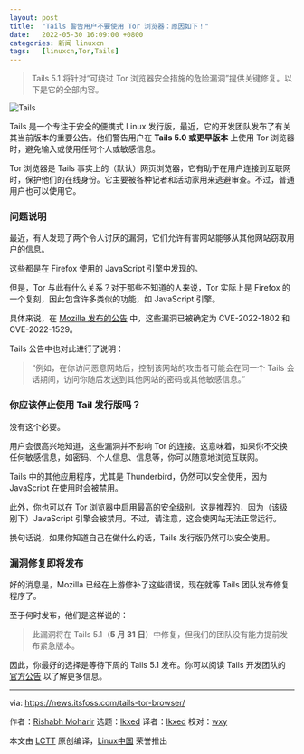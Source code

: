 ```yaml
---
layout: post
title:	"Tails 警告用户不要使用 Tor 浏览器：原因如下！"
date:	2022-05-30 16:09:00 +0800 
categories:	新闻 linuxcn 
tags:	[linuxcn,Tor,Tails]
---
```




> 
> Tails 5.1 将针对“可绕过 Tor 浏览器安全措施的危险漏洞”提供关键修复。以下是它的全部内容。
> 
> 
> 


![Tails](/Asserts/Images//attachment/album/202205/30/160905mvhyvhxdzfchxcwx.jpg)


Tails 是一个专注于安全的便携式 Linux 发行版，最近，它的开发团队发布了有关其当前版本的重要公告。他们警告用户在 **Tails 5.0 或更早版本** 上使用 Tor 浏览器时，避免输入或使用任何个人或敏感信息。


Tor 浏览器是 Tails 事实上的（默认）网页浏览器，它有助于在用户连接到互联网时，保护他们的在线身份。它主要被各种记者和活动家用来逃避审查。不过，普通用户也可以使用它。


### 问题说明


最近，有人发现了两个令人讨厌的漏洞，它们允许有害网站能够从其他网站窃取用户的信息。


这些都是在 Firefox 使用的 JavaScript 引擎中发现的。


但是，Tor 与此有什么关系？对于那些不知道的人来说，Tor 实际上是 Firefox 的一个复刻，因此包含许多类似的功能，如 JavaScript 引擎。


具体来说，在 [Mozilla 发布的公告](https://www.mozilla.org/en-US/security/advisories/mfsa2022-19/) 中，这些漏洞已被确定为 CVE-2022-1802 和 CVE-2022-1529。


Tails 公告中也对此进行了说明：



> 
> “例如，在你访问恶意网站后，控制该网站的攻击者可能会在同一个 Tails 会话期间，访问你随后发送到其他网站的密码或其他敏感信息。”
> 
> 
> 


### 你应该停止使用 Tail 发行版吗？


没有这个必要。


用户会很高兴地知道，这些漏洞并不影响 Tor 的连接。这意味着，如果你不交换任何敏感信息，如密码、个人信息、信息等，你可以随意地浏览互联网。


Tails 中的其他应用程序，尤其是 Thunderbird，仍然可以安全使用，因为 JavaScript 在使用时会被禁用。


此外，你也可以在 Tor 浏览器中启用最高的安全级别。这是推荐的，因为（该级别下）JavaScript 引擎会被禁用。不过，请注意，这会使网站无法正常运行。


换句话说，如果你知道自己在做什么的话，Tails 发行版仍然可以安全使用。


### 漏洞修复即将发布


好的消息是，Mozilla 已经在上游修补了这些错误，现在就等 Tails 团队发布修复程序了。


至于何时发布，他们是这样说的：



> 
> 此漏洞将在 Tails 5.1（**5 月 31 日**）中修复，但我们的团队没有能力提前发布紧急版本。
> 
> 
> 


因此，你最好的选择是等待下周的 Tails 5.1 发布。你可以阅读 Tails 开发团队的 [官方公告](https://tails.boum.org/security/prototype_pollution/index.en.html) 以了解更多信息。




---


via: <https://news.itsfoss.com/tails-tor-browser/>


作者：[Rishabh Moharir](https://news.itsfoss.com/author/rishabh/) 选题：[lkxed](https://github.com/lkxed) 译者：[lkxed](https://github.com/lkxed) 校对：[wxy](https://github.com/wxy)


本文由 [LCTT](https://github.com/LCTT/TranslateProject) 原创编译，[Linux中国](https://linux.cn/) 荣誉推出

